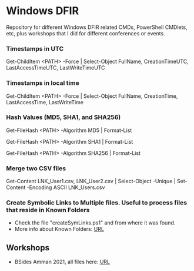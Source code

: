 # Windows DFIR
Repository for different Windows DFIR related CMDs, PowerShell CMDlets, etc, plus workshops that I did for different conferences or events.

### Timestamps in UTC
Get-ChildItem \<PATH\> -Force | Select-Object FullName, CreationTimeUTC, LastAccessTimeUTC, LastWriteTimeUTC
  
### Timestamps in local time
Get-ChildItem \<PATH\> -Force | Select-Object FullName, CreationTime, LastAccessTime, LastWriteTime

### Hash Values (MD5, SHA1, and SHA256)
Get-FileHash \<PATH\> -Algorithm MD5 | Format-List

Get-FileHash \<PATH\> -Algorithm SHA1 | Format-List

Get-FileHash \<PATH\> -Algorithm SHA256 | Format-List

### Merge two CSV files
Get-Content LNK_User1.csv, LNK_User2.csv | Select-Object -Unique | Set-Content -Encoding ASCII LNK_Users.csv

### Create Symbolic Links to Multiple files. Useful to process files that reside in Known Folders
- Check the file "createSymLinks.ps1" and from where it was found.
- More info about Known Folders: [URL](https://docs.microsoft.com/en-us/windows/win32/shell/known-folders)

## Workshops
- BSides Amman 2021, all files here: [URL](https://github.com/ashemery/WindowsDFIR/tree/master/Workshops/BSidesAmman21)
